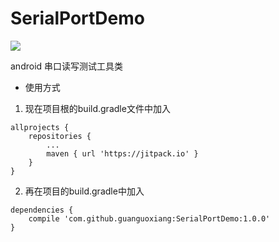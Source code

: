 # SerialPortDemo
[![](https://jitpack.io/v/guanguoxiang/SerialPortDemo.svg)](https://jitpack.io/#guanguoxiang/SerialPortDemo)


android 串口读写测试工具类

* 使用方式
1. 现在项目根的build.gradle文件中加入
```
allprojects {
    repositories {
       	...
        maven { url 'https://jitpack.io' }
    }
}
```
2. 再在项目的build.gradle中加入
```
dependencies {
    compile 'com.github.guanguoxiang:SerialPortDemo:1.0.0'
}
```
